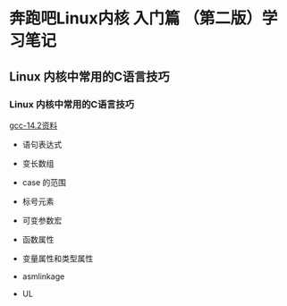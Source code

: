 # 奔跑吧Linux内核 入门篇 （第二版）学习笔记

## Linux 内核中常用的C语言技巧

### Linux 内核中常用的C语言技巧

[gcc-14.2资料](https://gcc.gnu.org/onlinedocs/gcc-14.2.0/gcc/#toc-Extensions-to-the-C-Language-Family)

- 语句表达式

- 变长数组

- case 的范围

- 标号元素

- 可变参数宏

- 函数属性

- 变量属性和类型属性

- asmlinkage

- UL